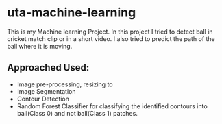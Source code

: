 # uta-machine-learning
This is my Machine learning Project. In this project I tried to detect ball in cricket match clip or in a short video. I also tried to predict the path of the ball where it is moving.

## Approached Used:
* Image pre-processing, resizing to 
* Image Segmentation
* Contour Detection
* Random Forest Classifier for classifying the identified contours into ball(Class 0) and not ball(Class 1) patches.
